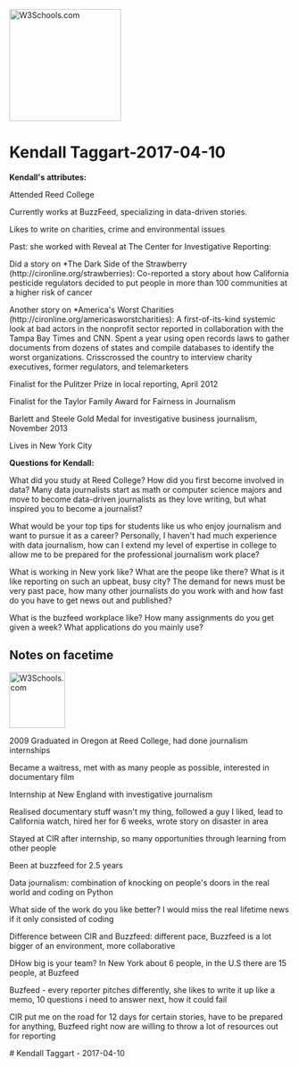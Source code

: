 <!DOCTYPE html>
<html>
<body>

<img src="http://cironline.org/sites/default/files/styles/person-thumb-large/public/20110117-staff_cw_kendall_taggart-0018web_color_toned.jpg?itok=b4NmqqVu" alt="W3Schools.com" width="200" height="200">


<h1>Kendall Taggart-2017-04-10</h1>
<p><b>Kendall's attributes:</b></p>

<p>Attended Reed College</p>
<p>Currently works at BuzzFeed, specializing in data-driven stories.</p>
<p>Likes to write on charities, crime and environmental issues</p>
<p>Past: she worked with Reveal at The Center for Investigative Reporting:</p>
<p>Did a story on *The Dark Side of the Strawberry (http://cironline.org/strawberries): Co-reported a story about how California pesticide regulators decided to put people in more than 100 communities at a higher risk of cancer</p>
<p>Another story on *America's Worst Charities (http://cironline.org/americasworstcharities): A first-of-its-kind systemic look at bad actors in the nonprofit sector reported in collaboration with the Tampa Bay Times and CNN. Spent a year using open records laws to gather documents from dozens of states and compile databases to identify the worst organizations. Crisscrossed the country to interview charity executives, former regulators, and telemarketers</p>
<p>Finalist for the Pulitzer Prize in local reporting, April 2012</p>
<p>Finalist for the Taylor Family Award for Fairness in Journalism</p>
<p>Barlett and Steele Gold Medal for investigative business journalism, November 2013</p>
<p>Lives in New York City</p>
<p><b>Questions for Kendall:</b></p>
<p>What did you study at Reed College? How did you first become involved in data? Many data journalists start as math or computer science majors and move to become data-driven journalists as they love writing, but what inspired you to become a journalist?</p>
<p>What would be your top tips for students like us who enjoy journalism and want to pursue it as a career? Personally, I haven't had much experience with data journalism, how can I extend my level of expertise in college to allow me to be prepared for the professional journalism work place?</p>
<p>What is working in New york like? What are the peope like there? What is it like reporting on such an upbeat, busy city? The demand for news must be very past pace, how many other journalists do you work with and how fast do you have to get news out and published?</p>
<p>What is the buzfeed workplace like? How many assignments do you get given a week? What applications do you mainly use?</p>

<h2>Notes on facetime</h2>
<img src="https://support.apple.com/library/content/dam/edam/applecare/images/en_US/iOS/ios9-facetime-icon.png" alt="W3Schools.com" width="100" height="100">
<p>2009 Graduated in Oregon at Reed College, had done journalism internships</p>
<p>Became a waitress, met with as many people as possible, interested in documentary film</p>
<p>Internship at New England with investigative journalism</p>
<p>Realised documentary stuff wasn't my thing, followed a guy I liked, lead to California watch, hired her for 6 weeks, wrote story on disaster in area</p>
<p>Stayed at CIR after internship, so many opportunities through learning from other people</p>
<p>Been at buzzfeed for 2.5 years</p>
<p>Data journalism: combination of knocking on people's doors in the real world and coding on Python</p>
<p>What side of the work do you like better? I would miss the real lifetime news if it only consisted of coding</p>
<p>Difference between CIR and Buzzfeed: different pace, Buzzfeed is a lot bigger of an environment, more collaborative</p>
<p>DHow big is your team? In New York about 6 people, in the U.S there are 15 people, at Buzfeed</p>
<p>Buzfeed - every reporter pitches differently, she likes to write it up like a memo, 10 questions i need to answer next, how it could fail</p>
<p>CIR put me on the road for 12 days for certain stories, have to be prepared for anything, Buzfeed right now are willing to throw a lot of resources out for reporting</p>

</body>


</html> # Kendall Taggart - 2017-04-10
